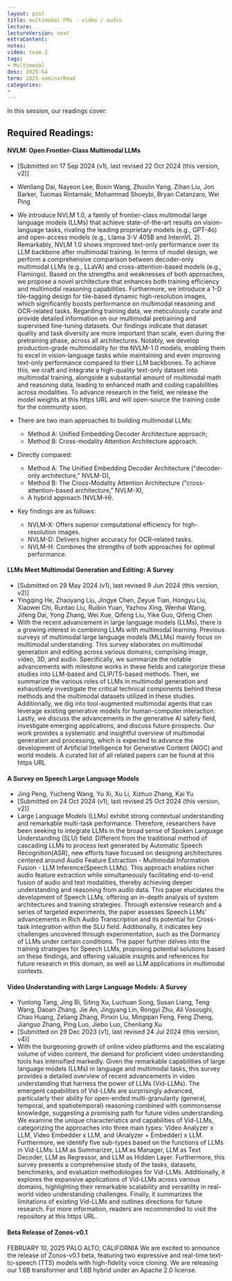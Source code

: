 ```yaml
---
layout: post
title: multimodal FMs - video / audio  
lecture: 
lectureVersion: next
extraContent: 
notes: 
video: team-2
tags:
- Multimodal
desc: 2025-S4
term: 2025-seminarRead
categories:
- 
---
```



In this session, our readings cover: 

## Required Readings: 


#### NVLM: Open Frontier-Class Multimodal LLMs
+ [Submitted on 17 Sep 2024 (v1), last revised 22 Oct 2024 (this version, v2)]
+ Wenliang Dai, Nayeon Lee, Boxin Wang, Zhuolin Yang, Zihan Liu, Jon Barker, Tuomas Rintamaki, Mohammad Shoeybi, Bryan Catanzaro, Wei Ping
+ We introduce NVLM 1.0, a family of frontier-class multimodal large language models (LLMs) that achieve state-of-the-art results on vision-language tasks, rivaling the leading proprietary models (e.g., GPT-4o) and open-access models (e.g., Llama 3-V 405B and InternVL 2). Remarkably, NVLM 1.0 shows improved text-only performance over its LLM backbone after multimodal training. In terms of model design, we perform a comprehensive comparison between decoder-only multimodal LLMs (e.g., LLaVA) and cross-attention-based models (e.g., Flamingo). Based on the strengths and weaknesses of both approaches, we propose a novel architecture that enhances both training efficiency and multimodal reasoning capabilities. Furthermore, we introduce a 1-D tile-tagging design for tile-based dynamic high-resolution images, which significantly boosts performance on multimodal reasoning and OCR-related tasks. Regarding training data, we meticulously curate and provide detailed information on our multimodal pretraining and supervised fine-tuning datasets. Our findings indicate that dataset quality and task diversity are more important than scale, even during the pretraining phase, across all architectures. Notably, we develop production-grade multimodality for the NVLM-1.0 models, enabling them to excel in vision-language tasks while maintaining and even improving text-only performance compared to their LLM backbones. To achieve this, we craft and integrate a high-quality text-only dataset into multimodal training, alongside a substantial amount of multimodal math and reasoning data, leading to enhanced math and coding capabilities across modalities. To advance research in the field, we release the model weights at this https URL and will open-source the training code for the community soon.

+ There are two main approaches to building multimodal LLMs:
   	- Method A: Unified Embedding Decoder Architecture approach;
	- Method B: Cross-modality Attention Architecture approach.
+ Directly compared:
	- Method A: The Unified Embedding Decoder Architecture ("decoder-only architecture," NVLM-D),
	- Method B: The Cross-Modality Attention Architecture ("cross-attention-based architecture," NVLM-X),
	- A hybrid approach (NVLM-H).
+ Key findings are as follows:
	- NVLM-X: Offers superior computational efficiency for high-resolution images.
	- NVLM-D: Delivers higher accuracy for OCR-related tasks.
	- NVLM-H: Combines the strengths of both approaches for optimal performance.


#### LLMs Meet Multimodal Generation and Editing: A Survey
+ [Submitted on 29 May 2024 (v1), last revised 9 Jun 2024 (this version, v2)]
+ Yingqing He, Zhaoyang Liu, Jingye Chen, Zeyue Tian, Hongyu Liu, Xiaowei Chi, Runtao Liu, Ruibin Yuan, Yazhou Xing, Wenhai Wang, Jifeng Dai, Yong Zhang, Wei Xue, Qifeng Liu, Yike Guo, Qifeng Chen
+ With the recent advancement in large language models (LLMs), there is a growing interest in combining LLMs with multimodal learning. Previous surveys of multimodal large language models (MLLMs) mainly focus on multimodal understanding. This survey elaborates on multimodal generation and editing across various domains, comprising image, video, 3D, and audio. Specifically, we summarize the notable advancements with milestone works in these fields and categorize these studies into LLM-based and CLIP/T5-based methods. Then, we summarize the various roles of LLMs in multimodal generation and exhaustively investigate the critical technical components behind these methods and the multimodal datasets utilized in these studies. Additionally, we dig into tool-augmented multimodal agents that can leverage existing generative models for human-computer interaction. Lastly, we discuss the advancements in the generative AI safety field, investigate emerging applications, and discuss future prospects. Our work provides a systematic and insightful overview of multimodal generation and processing, which is expected to advance the development of Artificial Intelligence for Generative Content (AIGC) and world models. A curated list of all related papers can be found at this https URL


#### A Survey on Speech Large Language Models
+ Jing Peng, Yucheng Wang, Yu Xi, Xu Li, Xizhuo Zhang, Kai Yu
+ [Submitted on 24 Oct 2024 (v1), last revised 25 Oct 2024 (this version, v2)]
+ Large Language Models (LLMs) exhibit strong contextual understanding and remarkable multi-task performance. Therefore, researchers have been seeking to integrate LLMs in the broad sense of Spoken Language Understanding (SLU) field. Different from the traditional method of cascading LLMs to process text generated by Automatic Speech Recognition(ASR), new efforts have focused on designing architectures centered around Audio Feature Extraction - Multimodal Information Fusion - LLM Inference(Speech LLMs). This approach enables richer audio feature extraction while simultaneously facilitating end-to-end fusion of audio and text modalities, thereby achieving deeper understanding and reasoning from audio data. This paper elucidates the development of Speech LLMs, offering an in-depth analysis of system architectures and training strategies. Through extensive research and a series of targeted experiments, the paper assesses Speech LLMs' advancements in Rich Audio Transcription and its potential for Cross-task Integration within the SLU field. Additionally, it indicates key challenges uncovered through experimentation, such as the Dormancy of LLMs under certain conditions. The paper further delves into the training strategies for Speech LLMs, proposing potential solutions based on these findings, and offering valuable insights and references for future research in this domain, as well as LLM applications in multimodal contexts.




#### Video Understanding with Large Language Models: A Survey
+ Yunlong Tang, Jing Bi, Siting Xu, Luchuan Song, Susan Liang, Teng Wang, Daoan Zhang, Jie An, Jingyang Lin, Rongyi Zhu, Ali Vosoughi, Chao Huang, Zeliang Zhang, Pinxin Liu, Mingqian Feng, Feng Zheng, Jianguo Zhang, Ping Luo, Jiebo Luo, Chenliang Xu
+ [Submitted on 29 Dec 2023 (v1), last revised 24 Jul 2024 (this version, v4)]
+ With the burgeoning growth of online video platforms and the escalating volume of video content, the demand for proficient video understanding tools has intensified markedly. Given the remarkable capabilities of large language models (LLMs) in language and multimodal tasks, this survey provides a detailed overview of recent advancements in video understanding that harness the power of LLMs (Vid-LLMs). The emergent capabilities of Vid-LLMs are surprisingly advanced, particularly their ability for open-ended multi-granularity (general, temporal, and spatiotemporal) reasoning combined with commonsense knowledge, suggesting a promising path for future video understanding. We examine the unique characteristics and capabilities of Vid-LLMs, categorizing the approaches into three main types: Video Analyzer x LLM, Video Embedder x LLM, and (Analyzer + Embedder) x LLM. Furthermore, we identify five sub-types based on the functions of LLMs in Vid-LLMs: LLM as Summarizer, LLM as Manager, LLM as Text Decoder, LLM as Regressor, and LLM as Hidden Layer. Furthermore, this survey presents a comprehensive study of the tasks, datasets, benchmarks, and evaluation methodologies for Vid-LLMs. Additionally, it explores the expansive applications of Vid-LLMs across various domains, highlighting their remarkable scalability and versatility in real-world video understanding challenges. Finally, it summarizes the limitations of existing Vid-LLMs and outlines directions for future research. For more information, readers are recommended to visit the repository at this https URL.
  


#### Beta Release of Zonos-v0.1
FEBRUARY 10, 2025
PALO ALTO, CALIFORNIA
We are excited to announce the release of Zonos-v0.1 beta, featuring two expressive and real-time text-to-speech (TTS) models with high-fidelity voice cloning. We are releasing our 1.6B transformer and 1.6B hybrid under an Apache 2.0 license.


